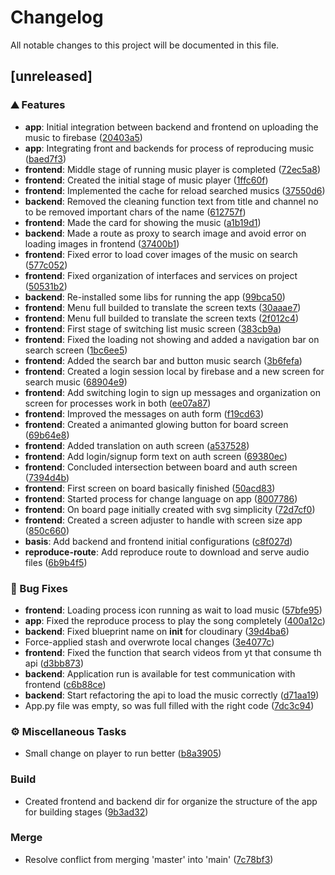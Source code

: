 # Changelog

All notable changes to this project will be documented in this file.

## [unreleased]

### <!-- 0 -->⛰️  Features

-   **app**:  Initial integration between backend and frontend on uploading the music to firebase ([20403a5](20403a51a01eee47fce170abf6d0609dd2482812))
-   **app**:  Integrating front and backends for process of reproducing music ([baed7f3](baed7f39d496a4370b5868afb28ad087b7a87dce))
-   **frontend**:  Middle stage of running music player is completed ([72ec5a8](72ec5a80477ea96580cab27569bb6a9e72ced7e0))
-   **frontend**:  Created the initial stage of music player ([1ffc60f](1ffc60f7006ea02826dbd30e76ff97bf0e86c1ad))
-   **frontend**:  Implemented the cache for reload searched musics ([37550d6](37550d6fadd4ce7f5079adc61f6a685b949abcb8))
-   **backend**:  Removed the cleaning function text from title and channel no to be removed important chars of the name ([612757f](612757f70149567fc5c0da89b4642ab2aa9e0946))
-   **frontend**:  Made the card for showing the music ([a1b19d1](a1b19d10adf47f048a71346ccba4b3915ce0280c))
-   **backend**:  Made a route as proxy to search image and avoid error on loading images in frontend ([37400b1](37400b19c6414aaca13e8bf0415bc4482d3ac5a8))
-   **frontend**:  Fixed error to load cover images of the music on search ([577c052](577c052309c0ea1253dbf1b6a83f265aaf2d175b))
-   **frontend**:  Fixed organization of interfaces and services on project ([50531b2](50531b2cc2ff372edb5b82a86e4a3884ab70074c))
-   **backend**:  Re-installed some libs for running the app ([99bca50](99bca503487398a27e80be78e28a2dc65a27251a))
-   **frontend**:  Menu full builded to translate the screen texts ([30aaae7](30aaae79f9244e85bff598f4a5f02cc44632c802))
-   **frontend**:  Menu full builded to translate the screen texts ([2f012c4](2f012c428d9833b349060c60021cc3ea42a609a0))
-   **frontend**:  First stage of switching list music screen ([383cb9a](383cb9aff1342b1ed0bac9c2dc336e51b4f22338))
-   **frontend**:  Fixed the loading not showing and added a navigation bar on search screen ([1bc6ee5](1bc6ee5e39e0addc67212f8a819cd73aeac3620a))
-   **frontend**:  Added the search bar and button music search ([3b6fefa](3b6fefab4cf3e0cd74345a0ea4ef8d68e50dcf34))
-   **frontend**:  Created a login session local by firebase and a new screen for search music ([68904e9](68904e993e0b49d83afb142d911c44d2145110cf))
-   **frontend**:  Add switching login to sign up messages and organization on screen for processes work in both ([ee07a87](ee07a87ab680cdbcfe028afb0cd6a8ac6d20bd3a))
-   **frontend**:  Improved the messages on auth form ([f19cd63](f19cd63dc4a174d1b35bad47e7cc43a8d734c2a0))
-   **frontend**:  Created a animanted glowing button for board screen ([69b64e8](69b64e818d2844970fa12fa2a179af4f38221718))
-   **frontend**:  Added translation on auth screen ([a537528](a53752858d3786289ebfef5f811333520d4a2d43))
-   **frontend**:  Add login/signup form text on auth screen ([69380ec](69380ec32d292b4e4aead10e01b8da038845925c))
-   **frontend**:  Concluded intersection between board and auth screen ([7394d4b](7394d4b53b14c97df6d40e43f64e40925279400b))
-   **frontend**:  First screen on board basically finished ([50acd83](50acd835bc66f46de52dc07c164e147e2aac65fd))
-   **frontend**:  Started process for change language on app ([8007786](8007786a35857e6f8d7baa3e2ce85f221cdcfd53))
-   **frontend**:  On board page initially created with svg simplicity ([72d7cf0](72d7cf0ea455968e34a6f51fc9bffd9b815bd3ae))
-   **frontend**:  Created a screen adjuster to handle with screen size app ([850c660](850c660ccd10f1772e6d4e759c4ebe50a87ce85f))
-   **basis**:  Add backend and frontend initial configurations ([c8f027d](c8f027dd81b9147474b29cfd20e477ad6a9fb0a2))
-   **reproduce-route**:  Add reproduce route to download and serve audio files ([6b9b4f5](6b9b4f50ad9be7cf6a8da0f3eaef7fe08698fa78))

### <!-- 1 -->🐛 Bug Fixes

-   **frontend**:  Loading process icon running as wait to load music ([57bfe95](57bfe95275d31b2ec22c24596d647ec150197543))
-   **app**:  Fixed the reproduce process to play the song completely ([400a12c](400a12c492443cc891cd398869bd235ad8b8d1cc))
-   **backend**:  Fixed blueprint name on __init__ for cloudinary ([39d4ba6](39d4ba6fabb7b7e264d88e7456b214aa421d6ea5))
-   Force-applied stash and overwrote local changes ([3e4077c](3e4077c487bd1382a78c624f54769ef2b2b44333))
-   **frontend**:  Fixed the function that search videos from yt that consume th api ([d3bb873](d3bb8730b6150ff5e3f95973161dd10cc02c7df6))
-   **backend**:  Application run is available for test communication with frontend ([c6b88ce](c6b88cea72ad7ae152380f052033220f23079d8d))
-   **backend**:  Start refactoring the api to load the music correctly ([d71aa19](d71aa19f7ee9dfac9bab038a7de86231d0a4a858))
-   App.py file was empty, so was full filled with the right code ([7dc3c94](7dc3c94acce4981fe882dceab6ac3bca84f9d0a8))

### <!-- 7 -->⚙️ Miscellaneous Tasks

-   Small change on player to run better ([b8a3905](b8a39054cd31a8867f1ac4f7c22d0f60ce9addd7))

### Build

-   Created frontend and backend dir for organize the structure of the app for building stages ([9b3ad32](9b3ad328c63a5dee3e23cf9c5ccc648d37d10a53))

### Merge

-   Resolve conflict from merging 'master' into 'main' ([7c78bf3](7c78bf36ed10218f653fb739cc9132f620045a49))

<!-- generated by git-cliff -->
